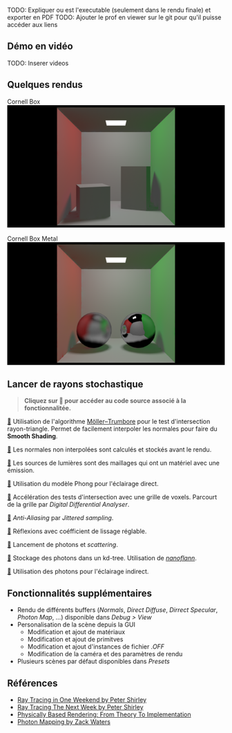 TODO: Expliquer ou est l'executable (seulement dans le rendu finale) et exporter en PDF
TODO: Ajouter le prof en viewer sur le git pour qu'il puisse accéder aux liens

## Démo en vidéo

TODO: Inserer videos

## Quelques rendus

Cornell Box
![Cornell Box](results/cornell_box_1920_1080_512_12_12_25000_36271.png)

Cornell Box Metal
![Cornell Box](results/cornell_box_metal_1920_1080_512_12_12_25000_13350.png)

## Lancer de rayons stochastique

> **Cliquez sur **:book:** pour accéder au code source associé à la fonctionnalitée.**

[:book:](https://github.com/Yt-trium/Couscous-raytracer/blob/master/src/renderer/visualobject.cpp#L131) Utilisation de l'algorithme [Möller–Trumbore](https://en.wikipedia.org/wiki/M%C3%B6ller%E2%80%93Trumbore_intersection_algorithm) pour le test d'intersection rayon-triangle. Permet de facilement interpoler les normales pour faire du **Smooth Shading**. 

[:book:](https://github.com/Yt-trium/Couscous-raytracer/blob/master/src/renderer/visualobject.cpp#L61) Les normales non interpolées sont calculés et stockés avant le rendu.

[:book:](https://github.com/Yt-trium/Couscous-raytracer/blob/master/src/renderer/visualobject.cpp#L38) Les sources de lumières sont des maillages qui ont un matériel avec une émission.

[:book:](https://github.com/Yt-trium/Couscous-raytracer/blob/master/src/renderer/render.cpp#L420) Utilisation du modèle Phong pour l'éclairage direct.

[:book:](https://github.com/Yt-trium/Couscous-raytracer/blob/master/src/renderer/gridaccelerator.cpp#L136) Accélération des tests d'intersection avec une grille de voxels. Parcourt de la grille par *Digital Differential Analyser*.

[:book:](https://github.com/Yt-trium/Couscous-raytracer/blob/master/src/renderer/samplegenerator.cpp#L23) *Anti-Aliasing* par *Jittered sampling*.

[:book:](https://github.com/Yt-trium/Couscous-raytracer/blob/master/src/renderer/render.cpp#L403) Réflexions avec coéfficient de lissage réglable.

[:book:](https://github.com/Yt-trium/Couscous-raytracer/blob/master/src/renderer/photonMapping.cpp#L127) Lancement de photons et *scattering*.

[:book:](https://github.com/Yt-trium/Couscous-raytracer/blob/master/src/renderer/photonMapping.cpp#L222) Stockage des photons dans un kd-tree. Utilisation de [*nanoflann*](https://github.com/jlblancoc/nanoflann).

[:book:](https://github.com/Yt-trium/Couscous-raytracer/blob/master/src/renderer/render.cpp#L470) Utilisation des photons pour l'éclairage indirect.

## Fonctionnalités supplémentaires

- Rendu de différents buffers (*Normals*, *Direct Diffuse*, *Dirrect Specular*, *Photon Map*, ...) disponible dans *Debug > View*
- Personalisation de la scène depuis la GUI
	- Modification et ajout de matériaux
	- Modification et ajout de primitves
	- Modification et ajout d'instances de fichier *.OFF*
	- Modification de la caméra et des paramètres de rendu
- Plusieurs scènes par défaut disponibles dans *Presets*

## Références

- [Ray Tracing in One Weekend by Peter Shirley](https://github.com/petershirley/raytracinginoneweekend)
- [Ray Tracing The Next Week by Peter Shirley](https://github.com/petershirley/raytracingthenextweek)
- [Physically Based Rendering: From Theory To Implementation](https://github.com/mmp/pbrt-v3/)
- [Photon Mapping by Zack Waters ](https://web.cs.wpi.edu/~emmanuel/courses/cs563/write_ups/zackw/photon_mapping/PhotonMapping.html)

